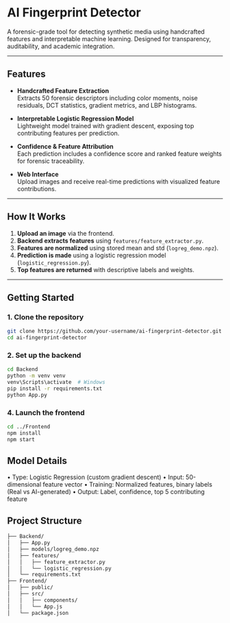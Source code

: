 # AI Fingerprint Detector

A forensic-grade tool for detecting synthetic media using handcrafted features and interpretable machine learning. Designed for transparency, auditability, and academic integration.

---

## Features

- **Handcrafted Feature Extraction**  
  Extracts 50 forensic descriptors including color moments, noise residuals, DCT statistics, gradient metrics, and LBP histograms.

- **Interpretable Logistic Regression Model**  
  Lightweight model trained with gradient descent, exposing top contributing features per prediction.

- **Confidence & Feature Attribution**  
  Each prediction includes a confidence score and ranked feature weights for forensic traceability.

- **Web Interface**  
  Upload images and receive real-time predictions with visualized feature contributions.

---

## How It Works

1. **Upload an image** via the frontend.
2. **Backend extracts features** using `features/feature_extractor.py`.
3. **Features are normalized** using stored mean and std (`logreg_demo.npz`).
4. **Prediction is made** using a logistic regression model (`logistic_regression.py`).
5. **Top features are returned** with descriptive labels and weights.

---

## Getting Started

### 1. Clone the repository
```bash
git clone https://github.com/your-username/ai-fingerprint-detector.git
cd ai-fingerprint-detector
```

### 2. Set up the backend
```bash
cd Backend
python -m venv venv
venv\Scripts\activate  # Windows
pip install -r requirements.txt
python App.py
```
### 4. Launch the frontend
```bash
cd ../Frontend
npm install
npm start
```
 ## Model Details
• 	Type: Logistic Regression (custom gradient descent)
• 	Input: 50-dimensional feature vector
• 	Training: Normalized features, binary labels (Real vs AI-generated)
• 	Output: Label, confidence, top 5 contributing feature

## Project Structure
```bash
├── Backend/
│   ├── App.py
│   ├── models/logreg_demo.npz
│   ├── features/
│   │   ├── feature_extractor.py
│   │   └── logistic_regression.py
│   └── requirements.txt
├── Frontend/
│   ├── public/
│   ├── src/
│   │   ├── components/
│   │   └── App.js
│   └── package.json
```




